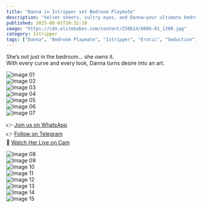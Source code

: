 ```yaml
---
title: "Danna in Istripper set Bedroom Playmate"
description: "Velvet sheets, sultry eyes, and Danna—your ultimate bedroom fantasy brought to life."
published: 2025-08-01T20:32:10
image: "https://cdn.elitebabes.com/content/250614/0006-01_1200.jpg"
category: Istripper
tags: ["Danna", "Bedroom Playmate", "Istripper", "Erotic", "Seduction"]
---
```


She’s not just in the bedroom... she *owns* it.  
With every curve and every look, Danna turns desire into an art.

![Image 01](https://cdn.elitebabes.com/content/250614/0006-01_1200.jpg)  
![Image 02](https://cdn.elitebabes.com/content/250614/0006-02_1200.jpg)  
![Image 03](https://cdn.elitebabes.com/content/250614/0006-03_1200.jpg)  
![Image 04](https://cdn.elitebabes.com/content/250614/0006-04_1200.jpg)  
![Image 05](https://cdn.elitebabes.com/content/250614/0006-05_1200.jpg)  
![Image 06](https://cdn.elitebabes.com/content/250614/0006-06_1200.jpg)  
![Image 07](https://cdn.elitebabes.com/content/250614/0006-07_1200.jpg)  

👉 [Join us on WhatsApp](https://redirecting-kappa.vercel.app/)  
👉 [Follow on Telegram](https://redirecting-kappa.vercel.app/)  
🔞 [Watch Her Live on Cam](https://redirecting-kappa.vercel.app/)

![Image 08](https://cdn.elitebabes.com/content/250614/0006-08_1200.jpg)  
![Image 09](https://cdn.elitebabes.com/content/250614/0006-09_1200.jpg)  
![Image 10](https://cdn.elitebabes.com/content/250614/0006-10_1200.jpg)  
![Image 11](https://cdn.elitebabes.com/content/250614/0006-11_1200.jpg)  
![Image 12](https://cdn.elitebabes.com/content/250614/0006-12_1200.jpg)  
![Image 13](https://cdn.elitebabes.com/content/250614/0006-13_1200.jpg)  
![Image 14](https://cdn.elitebabes.com/content/250614/0006-14_1200.jpg)  
![Image 15](https://cdn.elitebabes.com/content/250614/0006-15_1200.jpg)